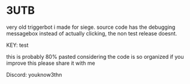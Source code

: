 # 3UTB

very old triggerbot i made for siege.
source code has the debugging messagebox instead of actually clicking, the non test release doesnt.

KEY: test

this is probably 80% pasted considering the code is so organized
if you improve this please share it with me

Discord: youknow3thn